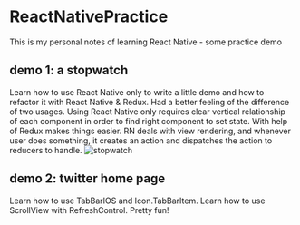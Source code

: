 # ReactNativePractice

This is my personal notes of learning React Native - some practice demo
## demo 1: a stopwatch
Learn how to use React Native only to write a little demo and how to refactor it with React Native & Redux. Had a better feeling of the difference of two usages. Using React Native only requires clear vertical relationship of each component in order to find right component to set state. With help of Redux makes things easier. RN deals with view rendering, and whenever user does something, it creates an action and dispatches the action to reducers to handle. 
![stopwatch](https://user-images.githubusercontent.com/20292261/27046407-eca7feca-4f69-11e7-9f41-a6b759f7ea22.png)

## demo 2: twitter home page
Learn how to use TabBarIOS and Icon.TabBarItem. Learn how to use ScrollView with RefreshControl. Pretty fun!
